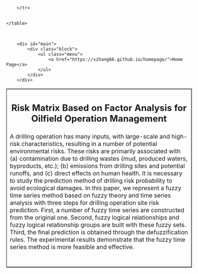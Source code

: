 <html>
<head>
	<meta http-equiv="Content-Type" content="text/html; charset=UTF-8">
	<link rel="stylesheet" type="text/css" href="style/style.css" media="all" />
	<title>An Optimal Risk Matrix Based on Factor Analysis for Oilfield Operation Management<br>
	</title>
	<meta name=Author content="Xihang Yuan">
</head>
	
<body>
	<table border="1">
		<tr>
			<td width = 800>
			<div id="main">
			<div class="block name nodec">
				<h2 class="name"><p align="center">Risk Matrix Based on Factor Analysis for Oilfield Operation Management</p><span class="comment"></span> </h2>
			</div>
			</div>
				A drilling operation has many inputs, with large-scale and high-risk characteristics, resulting in a number of potential environmental risks. 
				These risks are primarily associated with (a) contamination due to drilling wastes (mud, produced waters, byproducts, etc.); 
				(b) emissions from drilling sites and potential runoffs, and (c) direct effects on human health. 
				It is necessary to study the prediction method of drilling risk probability to avoid ecological damages. 
				In this paper, we represent a fuzzy time series method based on fuzzy theory and time series analysis with three steps for drilling operation site risk prediction. 
				First, a number of fuzzy time series are constructed from the original one. 
				Second, fuzzy logical relationships and fuzzy logical relationship groups are built with these fuzzy sets. 
				Third, the final prediction is obtained through the defuzzification rules. 
				The experimental results demonstrate that the fuzzy time series method is more feasible and effective. <br>
				<br>
				<br>
			</td>
		
	
	
		</tr>	
		
		
	</table>
	
	

		<div id="main">
			<div class="block">
				<ul class="menu">
					<a href="https://xihang66.github.io/homepage/">Home Page</a>		
				</ul>
			</div>
		</div>
			
			

</body>
</html> 
